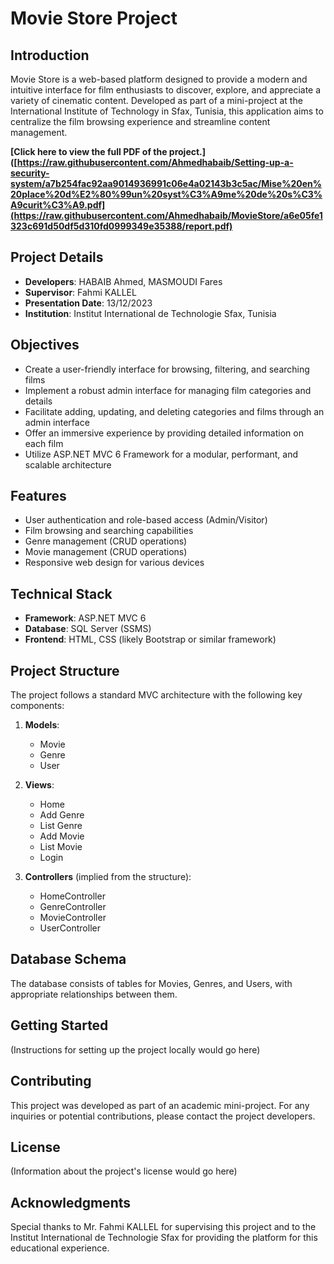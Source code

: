 # Movie Store Project

## Introduction
Movie Store is a web-based platform designed to provide a modern and intuitive interface for film enthusiasts to discover, explore, and appreciate a variety of cinematic content. Developed as part of a mini-project at the International Institute of Technology in Sfax, Tunisia, this application aims to centralize the film browsing experience and streamline content management.

**[Click here to view the full PDF of the project.]([https://raw.githubusercontent.com/Ahmedhabaib/Setting-up-a-security-system/a7b254fac92aa9014936991c06e4a02143b3c5ac/Mise%20en%20place%20d%E2%80%99un%20syst%C3%A9me%20de%20s%C3%A9curit%C3%A9.pdf](https://raw.githubusercontent.com/Ahmedhabaib/MovieStore/a6e05fe1323c691d50df5d310fd0999349e35388/report.pdf)**


## Project Details
- **Developers**: HABAIB Ahmed, MASMOUDI Fares
- **Supervisor**: Fahmi KALLEL
- **Presentation Date**: 13/12/2023
- **Institution**: Institut International de Technologie Sfax, Tunisia

## Objectives
- Create a user-friendly interface for browsing, filtering, and searching films
- Implement a robust admin interface for managing film categories and details
- Facilitate adding, updating, and deleting categories and films through an admin interface
- Offer an immersive experience by providing detailed information on each film
- Utilize ASP.NET MVC 6 Framework for a modular, performant, and scalable architecture

## Features
- User authentication and role-based access (Admin/Visitor)
- Film browsing and searching capabilities
- Genre management (CRUD operations)
- Movie management (CRUD operations)
- Responsive web design for various devices

## Technical Stack
- **Framework**: ASP.NET MVC 6
- **Database**: SQL Server (SSMS)
- **Frontend**: HTML, CSS (likely Bootstrap or similar framework)

## Project Structure
The project follows a standard MVC architecture with the following key components:

1. **Models**:
   - Movie
   - Genre
   - User

2. **Views**:
   - Home
   - Add Genre
   - List Genre
   - Add Movie
   - List Movie
   - Login

3. **Controllers** (implied from the structure):
   - HomeController
   - GenreController
   - MovieController
   - UserController

## Database Schema
The database consists of tables for Movies, Genres, and Users, with appropriate relationships between them.

## Getting Started
(Instructions for setting up the project locally would go here)

## Contributing
This project was developed as part of an academic mini-project. For any inquiries or potential contributions, please contact the project developers.

## License
(Information about the project's license would go here)

## Acknowledgments
Special thanks to Mr. Fahmi KALLEL for supervising this project and to the Institut International de Technologie Sfax for providing the platform for this educational experience.
